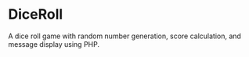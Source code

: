 # DiceRoll
A dice roll game with random number generation, score calculation, and message display using PHP.
